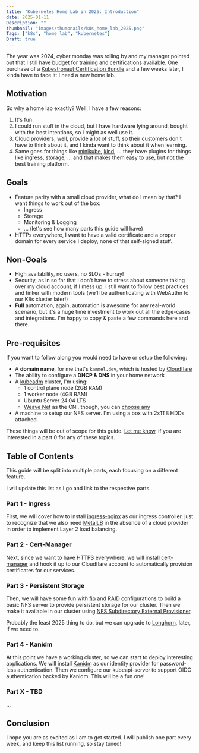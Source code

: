 ```yaml
---
title: "Kubernetes Home Lab in 2025: Introduction"
date: 2025-01-11
Description: ""
thumbnail: "images/thumbnails/k8s_home_lab_2025.png"
Tags: ["k8s", "home lab", "kubernetes"]
Draft: true
---
```


The year was 2024, cyber monday was rolling by and my manager pointed out that
I still have budget for training and certifications available. One purchase of
a [Kubestronaut Certification Bundle](https://training.linuxfoundation.org/cyber-monday-2024-post/)
and a few weeks later, I kinda have to face it: I need a new home lab.

## Motivation

So why a home lab exactly? Well, I have a few reasons:

1. It's fun
2. I could run stuff in the cloud, but I have hardware lying around, bought with the best intentions, so I might as well use it.
3. Cloud providers, well, provide a lot of stuff, so their customers don't have to think about it, and I kinda want to think about it when learning.
4. Same goes for things like [minikube](https://minikube.sigs.k8s.io/docs/start/), [kind](https://kind.sigs.k8s.io/), ... they have plugins for things like ingress, storage, ... and that makes them easy to use, but not the best training platform.

## Goals

+ Feature parity with a small cloud provider, what do I mean by that? I want things to work out of the box:
    + Ingress
    + Storage
    + Monitoring & Logging
    + ... (let's see how many parts this guide will have)
+ HTTPs everywhere, I want to have a valid certificate and a proper domain for every service I deploy, none of that self-signed stuff.

## Non-Goals

+ High availability, no users, no SLOs - hurray!
+ Security, as in so far that I don't have to stress about someone taking over
my cloud account, if I mess up. I still want to follow best practices and
tinker with modern tools (we'll be authenticating with WebAuthn to our K8s cluster later!)
+ **Full** automation, again, automation is awesome for any real-world scenario,
but it's a huge time investment to work out all the edge-cases and integrations.
I'm happy to copy & paste a few commands here and there.

## Pre-requisites

If you want to follow along you would need to have or setup the following:

+ A **domain name**, for me that's `kammel.dev`, which is hosted by [Cloudflare](https://www.cloudflare.com/)
+ The ability to configure a **DHCP & DNS** in your home network
+ A [kubeadm](https://kubernetes.io/docs/setup/production-environment/tools/kubeadm/create-cluster-kubeadm/) cluster, I'm using:
    + 1 control plane node (2GB RAM)
    + 1 worker node (4GB RAM)
    + Ubuntu Server 24.04 LTS
    + [Weave Net](https://www.weave.works/docs/net/latest/overview/) as the CNI, though, you can [choose any](https://kubernetes.io/docs/concepts/cluster-administration/addons/#networking-and-network-policy)
+ A machine to setup our NFS server. I'm using a box with 2x1TB HDDs attached.

These things will be out of scope for this guide. [Let me know](https://www.linkedin.com/in/fabian-kammel-7781b7173/), if you are interested in a part 0 for any of these topics.

## Table of Contents

This guide will be split into multiple parts, each focusing on a different feature.

I will update this list as I go and link to the respective parts.

### Part 1 - Ingress

First, we will cover how to install
[ingress-nginx](https://kubernetes.github.io/ingress-nginx/) as our ingress
controller, just to recognize that we also need [MetalLB](https://metallb.universe.tf/)
in the absence of a cloud provider in order to implement Layer 2 load balancing.

### Part 2 - Cert-Manager

Next, since we want to have HTTPS everywhere, we will install
[cert-manager](https://cert-manager.io/docs/) and hook it up to our Cloudflare
account to automatically provision certificates for our services.

### Part 3 - Persistent Storage

Then, we will have some fun with [fio](https://fio.readthedocs.io/en/latest/fio_doc.html)
and RAID configurations to build a basic NFS server to provide persistent storage
for our cluster. Then we make it available in our cluster using
[NFS Subdirectory External Provisioner](https://kubernetes-sigs.github.io/nfs-subdir-external-provisioner/).

Probably the least 2025 thing to do, but we can upgrade to [Longhorn](https://longhorn.io/), later, if we need to.

### Part 4 - Kanidm

At this point we have a working cluster, so we can start to deploy interesting applications.
We will install [Kanidm](https://kanidm.com/) as our identity provider for password-less authentication.
Then we configure our kubeapi-server to support OIDC authentication backed by Kanidm. This will be a fun one!

### Part X - TBD

...

## Conclusion

I hope you are as excited as I am to get started. I will publish one part every week,
and keep this list running, so stay tuned!
